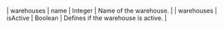 | warehouses | name | Integer | Name of the warehouse. |
| warehouses | isActive | Boolean | Defines if the warehouse is active. |
